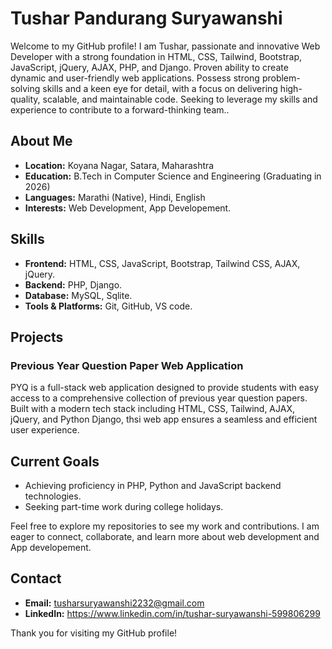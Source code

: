 # Tushar Pandurang Suryawanshi

Welcome to my GitHub profile! I am Tushar, passionate and innovative Web Developer with a strong foundation in HTML, CSS, Tailwind, Bootstrap, JavaScript, jQuery, AJAX, PHP, and Django. Proven ability to create dynamic and user-friendly web applications. Possess strong problem-solving skills and a keen eye for detail, with a focus on delivering high-quality, scalable, and maintainable code. Seeking to leverage my skills and experience to contribute to a forward-thinking team..

## About Me

- **Location:** Koyana Nagar, Satara, Maharashtra
- **Education:** B.Tech in Computer Science and Engineering (Graduating in 2026)
- **Languages:** Marathi (Native), Hindi, English
- **Interests:** Web Development, App Developement.

## Skills

- **Frontend:** HTML, CSS, JavaScript, Bootstrap, Tailwind CSS, AJAX, jQuery.
- **Backend:** PHP, Django.
- **Database:** MySQL, Sqlite.
- **Tools & Platforms:** Git, GitHub, VS code.

## Projects

### Previous Year Question Paper Web Application
PYQ is a full-stack web application designed to provide students with easy access to a comprehensive collection of previous year question papers. Built with a modern tech stack including HTML, CSS, Tailwind, AJAX, jQuery, and Python Django, thsi web app ensures a seamless and efficient user experience.

## Current Goals

- Achieving proficiency in PHP, Python and JavaScript backend technologies.
- Seeking part-time work during college holidays.

Feel free to explore my repositories to see my work and contributions. I am eager to connect, collaborate, and learn more about web development and App developement.

## Contact

- **Email:** tusharsuryawanshi2232@gmail.com
- **LinkedIn:** https://www.linkedin.com/in/tushar-suryawanshi-599806299

Thank you for visiting my GitHub profile!
